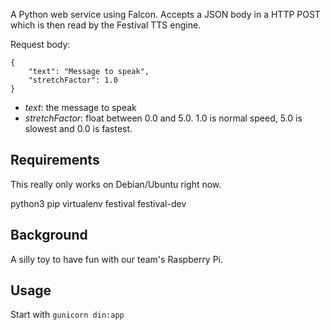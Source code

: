 A Python web service using Falcon. Accepts a JSON body in a HTTP POST which is then read by the Festival TTS engine.

Request body:

```
{
	"text": "Message to speak",
	"stretchFactor": 1.0
}
```

* _text_: the message to speak
* _stretchFactor_: float between 0.0 and 5.0. 1.0 is normal speed, 5.0 is slowest and 0.0 is fastest.

## Requirements

This really only works on Debian/Ubuntu right now.

python3
pip
virtualenv
festival
festival-dev

## Background

A silly toy to have fun with our team's Raspberry Pi.

## Usage

Start with ```gunicorn din:app```